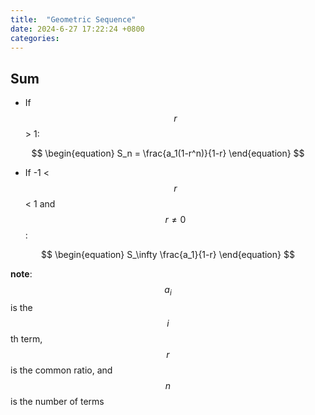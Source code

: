 ```yaml
---
title:  "Geometric Sequence"
date: 2024-6-27 17:22:24 +0800
categories: 
---
```


## Sum 
* If $$r$$ > 1:

$$
\begin{equation}
S_n = \frac{a_1(1-r^n)}{1-r} 
\end{equation}
$$

* If -1 < $$r$$ < 1 and $$r \neq  0$$:

$$ 
\begin{equation}
S_\infty \frac{a_1}{1-r}
\end{equation}
$$


**note**: $$a_i$$ is the $$i$$th term, $$r$$ is the common ratio, and $$n$$ is the number of terms 